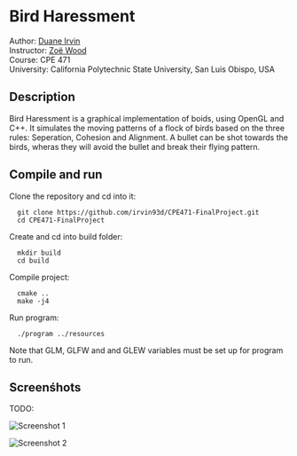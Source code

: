
# Bird Haressment
Author: [Duane Irvin](https://github.com/irvin93d)  
Instructor: [Zoë Wood](http://users.csc.calpoly.edu/~zwood/teaching/csc471/index16.html)  
Course: CPE 471  
University: California Polytechnic State University, San Luis Obispo, USA  

## Description
Bird Haressment is a graphical implementation of boids, using OpenGL and C++. It simulates the moving patterns of a flock of birds based on the three rules: Seperation, Cohesion and Alignment. A bullet can be shot towards the birds, wheras they will avoid the bullet and break their flying pattern. 

## Compile and run

Clone the repository and cd into it:
```console
  git clone https://github.com/irvin93d/CPE471-FinalProject.git
  cd CPE471-FinalProject
```
Create and cd into build folder:
```console
  mkdir build
  cd build
```
Compile project:
```console
  cmake ..
  make -j4
```
Run program:
```
  ./program ../resources
```
Note that GLM, GLFW and and GLEW variables must be set up for program to run.

## Screenśhots

TODO:

![Screenshot 1](http://placekitten.com/400/300)

![Screenshot 2](http://placekitten.com/400/300)
